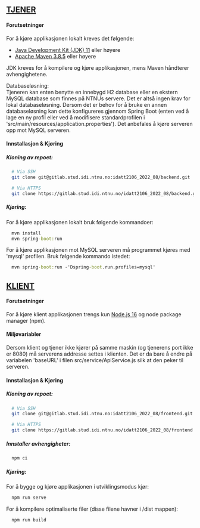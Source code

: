 ## [TJENER](https://gitlab.stud.idi.ntnu.no/idatt2106_2022_08/backend)

#### Forutsetninger

For å kjøre applikasjonen lokalt kreves det følgende:
- [Java Development Kit (JDK) 11](https://adoptium.net/?variant=openjdk11) eller høyere
- [Apache Maven 3.8.5](https://maven.apache.org/download.cgi) eller høyere

JDK kreves for å kompilere og kjøre applikasjonen, mens Maven håndterer avhengighetene. 

Databaseløsning: <br>
Tjeneren kan enten benytte en innebygd H2 database eller en ekstern MySQL database som finnes på NTNUs servere. Det er altså ingen krav for lokal databaseløsning. Dersom det er behov for å bruke en annen databaseløsning kan dette konfigureres gjennom Spring Boot (enten ved å lage en ny profil eller ved å modifisere standardprofilen i 'src/main/resources/application.properties'). Det anbefales å kjøre serveren opp mot MySQL serveren.

#### Innstallasjon & Kjøring

##### Kloning av repoet:

```bash
  # Via SSH
  git clone git@gitlab.stud.idi.ntnu.no:idatt2106_2022_08/backend.git

  # Via HTTPS
  git clone https://gitlab.stud.idi.ntnu.no/idatt2106_2022_08/backend.git
```

##### Kjøring:

For å kjøre applikasjonen lokalt bruk følgende kommandoer:

```cmd
  mvn install
  mvn spring-boot:run
```

For å kjøre applikasjonen mot MySQL serveren må programmet kjøres med 'mysql' profilen. Bruk følgende kommando istedet:

```cmd
  mvn spring-boot:run -'Dspring-boot.run.profiles=mysql'
```

## [KLIENT](https://gitlab.stud.idi.ntnu.no/idatt2106_2022_08/frontend)

#### Forutsetninger

For å kjøre klient applikasjonen trengs kun [Node.js 16](https://nodejs.org/en/download/) og node package manager (npm).

#### Miljøvariabler

Dersom klient og tjener ikke kjører på samme maskin (og tjenerens port ikke er 8080) må serverens addresse settes i klienten. Det er da bare å endre på variabelen 'baseURL' i filen src/service/ApiService.js silk at den peker til serveren.

#### Innstallasjon & Kjøring

##### Kloning av repoet:

```bash
  # Via SSH
  git clone git@gitlab.stud.idi.ntnu.no:idatt2106_2022_08/frontend.git

  # Via HTTPS
  git clone https://gitlab.stud.idi.ntnu.no/idatt2106_2022_08/frontend.git
```

##### Innstaller avhengigheter:

```cmd
  npm ci
```

##### Kjøring:

For å bygge og kjøre applikasjonen i utviklingsmodus kjør:

```cmd
  npm run serve
```

For å kompilere optimaliserte filer (disse filene havner i /dist mappen):

```cmd
  npm run build
```